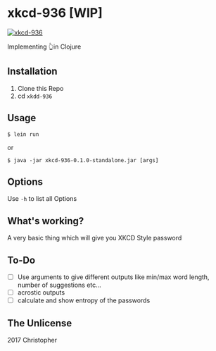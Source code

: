 # xkcd-936 [WIP]

[![xkcd-936](http://imgs.xkcd.com/comics/password_strength.png)](https://xkcd.com/936/)

Implementing 👆in Clojure

## Installation

1. Clone this Repo
2. cd `xkdd-936`

## Usage

    $ lein run

or

    $ java -jar xkcd-936-0.1.0-standalone.jar [args]

## Options

Use `-h` to list all Options

## What's working?

A very basic thing which will give you XKCD Style password

## To-Do

- [ ] Use arguments to give different outputs like min/max word length, number of suggestions etc...
- [ ] acrostic outputs
- [ ] calculate and show entropy of the passwords

## The Unlicense

2017 Christopher
